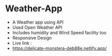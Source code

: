 # Weather-App
- A Weather app using API
- Used Open Weather API
- Includes humidity and Wind Speed facility too
- Responsive Design
- Live link :
- https://delicate-monstera-deb88e.netlify.app/

